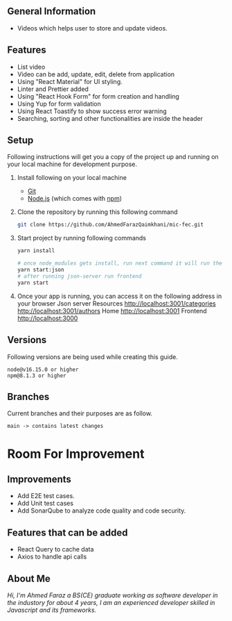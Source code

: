 ## General Information

- Videos which helps user to store and update videos.

## Features

- List video
- Video can be add, update, edit, delete from application
- Using "React Material" for UI styling.
- Linter and Prettier added
- Using "React Hook Form" for form creation and handling
- Using Yup for form validation
- Using React Toastify to show success error warning
- Searching, sorting and other functionalities are inside the header

## Setup

Following instructions will get you a copy of the project up and running on your local machine for development purpose.

1.  Install following on your local machine
    - [Git](https://git-scm.com)
    - [Node.js](https://nodejs.org/en/download/) (which comes with [npm](http://npmjs.com))
2.  Clone the repository by running this following command
    ```bash
    git clone https://github.com/AhmedFarazQaimkhani/mic-fec.git
    ```
3.  Start project by running following commands

    ```bash
    yarn install

    # once node_modules gets install, run next command it will run the json-server
    yarn start:json
    # after running json-server run frontend
    yarn start
    ```

4.  Once your app is running, you can access it on the following address in your browser
    Json server
    Resources
    [http://localhost:3001/categories](http://localhost:3001/categories)
    [http://localhost:3001/authors](http://localhost:3001/authors)
    Home
    [http://localhost:3001](http://localhost:3001)
    Frontend
    [http://localhost:3000](http://localhost:3000)

## Versions

Following versions are being used while creating this guide.

```
node@v16.15.0 or higher
npm@8.1.3 or higher
```

## Branches

Current branches and their purposes are as follow.

```
main -> contains latest changes

```

# Room For Improvement

## Improvements

- Add E2E test cases.
- Add Unit test cases
- Add SonarQube to analyze code quality and code security.

## Features that can be added

- React Query to cache data
- Axios to handle api calls

## About Me

_Hi, I'm Ahmed Faraz a BS(CE) graduate working as software developer in the industory for about 4 years, I am an experienced developer skilled in Javascript and its frameworks._
